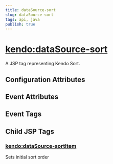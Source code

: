 ```yaml
---
title: dataSource-sort
slug: dataSource-sort
tags: api, java
publish: true
---
```


# <kendo:dataSource-sort>
A JSP tag representing Kendo Sort.

## Configuration Attributes


## Event Attributes


## Event Tags
 

## Child JSP Tags

### [<kendo:dataSource-sortItem>](/api/wrappers/jsp/datasource/sortitem)

Sets initial sort order
 
